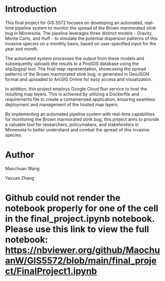 # Introduction

This final project for GIS 5572 focuses on developing an automated, real-time pipeline system to monitor the spread of the Brown marmorated stink bug in Minnesota. The pipeline leverages three distinct models - Gravity, Monte Carlo, and Huff - to simulate the potential dispersion patterns of this invasive species on a monthly basis, based on user-specified input for the year and month.

The automated system processes the output from these models and subsequently uploads the results to a PostGIS database using the shp2pgsql tool. The final map representation, showcasing the spread patterns of the Brown marmorated stink bug, is generated in GeoJSON format and uploaded to ArcGIS Online for easy access and visualization.

In addition, this project employs Google Cloud Run service to host the resulting map layers. This is achieved by utilizing a Dockerfile and requirements file to create a containerized application, ensuring seamless deployment and management of the hosted map layers.

By implementing an automated pipeline system with real-time capabilities for monitoring the Brown marmorated stink bug, this project aims to provide a valuable tool for researchers, policymakers, and stakeholders in Minnesota to better understand and combat the spread of this invasive species.

# Author
Maochuan Wang

Yaxuan Zhang

# Github could not render the notebook properly for one of the cell in the final_project.ipynb notebook. Please use this link to view the full notebook: https://nbviewer.org/github/MaochuanW/GIS5572/blob/main/final_project/FinalProject1.ipynb